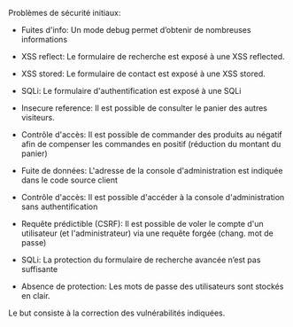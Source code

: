 Problèmes de sécurité initiaux:


 - Fuites d'info: Un mode debug permet d’obtenir de nombreuses informations

 - XSS reflect: Le formulaire de recherche est exposé à une XSS reflected.

 - XSS stored: Le formulaire de contact est exposé à une XSS stored.

 - SQLi: Le formulaire d'authentification est exposé à une SQLi

 - Insecure reference: Il est possible de consulter le panier des autres visiteurs.

 - Contrôle d'accès: Il est possible de commander des produits au négatif afin de compenser les commandes en positif (réduction du montant du panier)

 - Fuite de données: L'adresse de la console d'administration est indiquée dans le code source client

 - Contrôle d'accès: Il est possible d'accéder à la console d'administration sans authentification

 - Requête prédictible (CSRF): Il est possible de voler le compte d'un utilisateur (et l'administrateur) via une requête forgée (chang. mot de passe)

 - SQLi: La protection du formulaire de recherche avancée n’est pas suffisante

 - Absence de protection: Les mots de passe des utilisateurs sont stockés en clair.


Le but consiste à la correction des vulnérabilités indiquées.